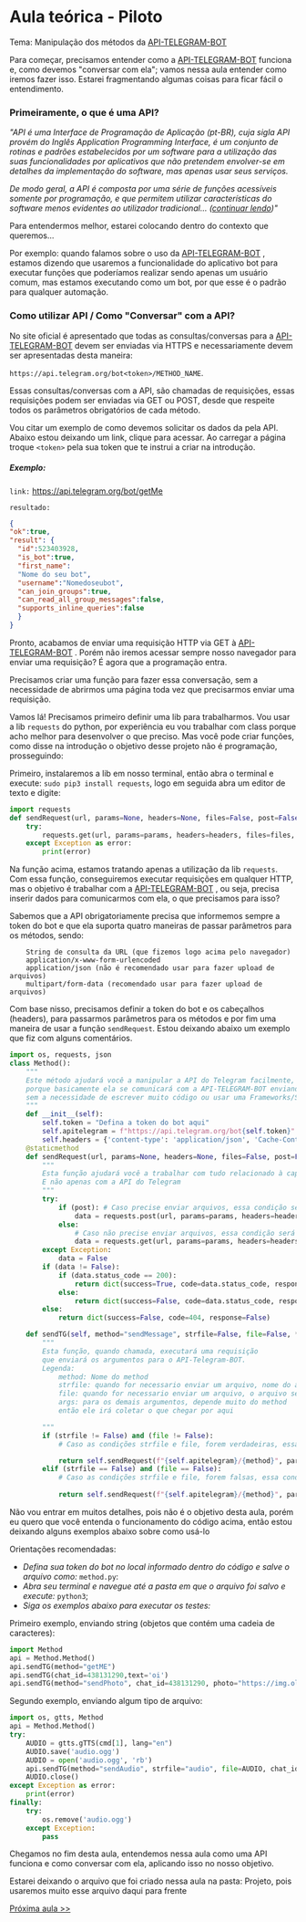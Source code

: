 # Aula teórica - Piloto

Tema: Manipulação dos métodos da [API-TELEGRAM-BOT](https://core.telegram.org/bots/api) 

Para começar, precisamos entender como a [API-TELEGRAM-BOT](https://core.telegram.org/bots/api)  funciona e, como devemos "conversar com ela"; vamos nessa aula entender como iremos fazer isso. Estarei fragmentando algumas coisas para ficar fácil o entendimento.

### Primeiramente, o que é uma API?

*"API é uma Interface de Programação de Aplicação (pt-BR), cuja sigla API provém do Inglês Application Programming Interface, é um conjunto de rotinas e padrões estabelecidos por um software para a utilização das suas funcionalidades por aplicativos que não pretendem envolver-se em detalhes da implementação do software, mas apenas usar seus serviços.*

*De modo geral, a API é composta por uma série de funções acessíveis somente por programação, e que permitem utilizar características do software menos evidentes ao utilizador tradicional... ([continuar lendo](https://pt.wikipedia.org/wiki/Interface_de_programa%C3%A7%C3%A3o_de_aplica%C3%A7%C3%B5es))"*

Para entendermos melhor, estarei colocando dentro do contexto que queremos...

Por exemplo: quando falamos sobre o uso da [API-TELEGRAM-BOT](https://core.telegram.org/bots/api) , estamos dizendo que usaremos a funcionalidade do aplicativo bot para executar funções que poderíamos realizar sendo apenas um usuário comum, mas estamos executando como um bot, por que esse é o padrão para qualquer automação.

### Como utilizar API / Como "Conversar" com a API?

No site oficial é apresentado que todas as consultas/conversas para a [API-TELEGRAM-BOT](https://core.telegram.org/bots/api)  devem ser enviadas via HTTPS e necessariamente devem ser apresentadas desta maneira:

`https://api.telegram.org/bot<token>/METHOD_NAME`. 

Essas consultas/conversas com a API, são chamadas de requisições, essas requisições podem ser enviadas via GET ou POST, desde que respeite todos os parâmetros obrigatórios de cada método.

Vou citar um exemplo de como devemos solicitar os dados da pela API. Abaixo estou deixando um link, clique para acessar. Ao carregar a página troque `<token>` pela sua token que te instrui a criar na introdução.

##### Exemplo:
`link:` [https://api.telegram.org/bot<token>/getMe](https://api.telegram.org/bot<token>/getMe)

`resultado:`
```json
{
"ok":true,
"result": {
  "id":523403928,
  "is_bot":true,
  "first_name":
  "Nome do seu bot",
  "username":"Nomedoseubot",
  "can_join_groups":true,
  "can_read_all_group_messages":false,
  "supports_inline_queries":false
  }
}
```

Pronto, acabamos de enviar uma requisição HTTP via GET à [API-TELEGRAM-BOT](https://core.telegram.org/bots/api) . Porém não iremos acessar sempre nosso navegador para enviar uma requisição? É agora que a programação entra.

Precisamos criar uma função para fazer essa conversação, sem a necessidade de abrirmos uma página toda vez que precisarmos enviar uma requisição.

Vamos lá! Precisamos primeiro definir uma lib para trabalharmos. Vou usar a lib `requests` do python, por experiência eu vou trabalhar com class porque acho melhor para desenvolver o que preciso. Mas você pode criar funções, como disse na introdução o objetivo desse projeto não é programação, prosseguindo:

Primeiro, instalaremos a lib em nosso terminal, então abra o terminal e execute: `sudo pip3 install requests`, logo em seguida abra um editor de texto e digite:

```python
import requests
def sendRequest(url, params=None, headers=None, files=False, post=False):
	try:
		requests.get(url, params=params, headers=headers, files=files, post=post)
	except Exception as error:
		print(error)
```

Na função acima, estamos tratando apenas a utilização da lib `requests`. Com essa função, conseguiremos executar requisições em qualquer HTTP, mas o objetivo é trabalhar com a [API-TELEGRAM-BOT](https://core.telegram.org/bots/api) , ou seja, precisa inserir dados para comunicarmos com ela, o que precisamos para isso?

Sabemos que a API obrigatoriamente precisa que informemos sempre a token do bot e que ela suporta quatro maneiras de passar parâmetros para os métodos, sendo:

```Plain Text
    String de consulta da URL (que fizemos logo acima pelo navegador)
    application/x-www-form-urlencoded
    application/json (não é recomendado usar para fazer upload de arquivos)
    multipart/form-data (recomendado usar para fazer upload de arquivos)
```

Com base nisso, precisamos definir a token do bot e os cabeçalhos (headers), para passarmos parâmetros para os métodos e por fim uma maneira de usar a função `sendRequest`. Estou deixando abaixo um exemplo que fiz com alguns comentários.

```python
import os, requests, json
class Method():
	"""
	Este método ajudará você a manipular a API do Telegram facilmente, 
	porque basicamente ela se comunicará com a API-TELEGRAM-BOT enviando os argumentos necessários
	sem a necessidade de escrever muito código ou usar uma Frameworks/SDK/Wrapper para o Telegram.
	"""
	def __init__(self):
		self.token = "Defina a token do bot aqui"
		self.apitelegram = f"https://api.telegram.org/bot{self.token}" # Definindo api-telegram-bot
		self.headers = {'content-type': 'application/json', 'Cache-Control': 'no-cache'} # Definindo headers
	@staticmethod
	def sendRequest(url, params=None, headers=None, files=False, post=False):
		"""
		Esta função ajudará você a trabalhar com tudo relacionado à captura de dados da Web
		E não apenas com a API do Telegram
		"""
		try:
			if (post): # Caso precise enviar arquivos, essa condição será usada.
				data = requests.post(url, params=params, headers=headers, files=files, post=post)
			else:
				# Caso não precise enviar arquivos, essa condição será usada.
				data = requests.get(url, params=params, headers=headers)
		except Exception:
			data = False
		if (data != False):
			if (data.status_code == 200): 
				return dict(success=True, code=data.status_code, response=data.json())
			else:
				return dict(success=False, code=data.status_code, response=data.json())
		else:
			return dict(success=False, code=404, response=False)

	def sendTG(self, method="sendMessage", strfile=False, file=False, **args):
		"""
		Esta função, quando chamada, executará uma requisição 
		que enviará os argumentos para o API-Telegram-BOT.
		Legenda:
			method: Nome do method
			strfile: quando for necessario enviar um arquivo, nome do arquivo será indexado aqui
			file: quando for necessario enviar um arquivo, o arquivo será indexado aqui
			args: para os demais argumentos, depende muito do method
			então ele irá coletar o que chegar por aqui

		"""
		if (strfile != False) and (file != False):
			# Caso as condições strfile e file, forem verdadeiras, essa condição será usada

			return self.sendRequest(f"{self.apitelegram}/{method}", params=locals()['args'], headers=self.headers, files=dict(strfile=file), post=True)
		elif (strfile == False) and (file == False):
			# Caso as condições strfile e file, forem falsas, essa condição será usada
			
			return self.sendRequest(f"{self.apitelegram}/{method}", params=locals()['args'], headers=self.headers)
```
Não vou entrar em muitos detalhes, pois não é o objetivo desta aula, porém eu quero que você entenda o funcionamento do código acima, então estou deixando alguns exemplos abaixo sobre como usá-lo

Orientações recomendadas:

- *Defina sua token do bot no local informado dentro do código e salve o arquivo como:* `method.py`:
- *Abra seu terminal e navegue até a pasta em que o arquivo foi salvo e execute:* `python3`;
- *Siga os exemplos abaixo para executar os testes:*


Primeiro exemplo, enviando string (objetos que contém uma cadeia de caracteres):

```python
import Method
api = Method.Method()
api.sendTG(method="getME")
api.sendTG(chat_id=438131290,text='oi')
api.sendTG(method="sendPhoto", chat_id=438131290, photo="https://img.olhardigital.com.br/uploads/acervo_imagens/2020/04/r4x3/20200423030657_660_495_-_python.jpg", caption='<b>ping</b>', parse_mode='HTML')
```

Segundo exemplo, enviando algum tipo de arquivo:

```python
import os, gtts, Method
api = Method.Method()
try:
	AUDIO = gtts.gTTS(cmd[1], lang="en")
	AUDIO.save('audio.ogg')
	AUDIO = open('audio.ogg', 'rb')
	api.sendTG(method="sendAudio", strfile="audio", file=AUDIO, chat_id=438131290)
	AUDIO.close()
except Exception as error:
	print(error)
finally:
	try:
		os.remove('audio.ogg')
	except Exception:
		pass
```

Chegamos no fim desta aula, entendemos nessa aula como uma API funciona e como conversar com ela, aplicando isso no nosso objetivo.

Estarei deixando o arquivo que foi criado nessa aula na pasta: Projeto, pois usaremos muito esse arquivo daqui para frente

[Próxima aula >>](https://github.com/VycktorStark/CriandoBOT/blob/master/Aulas/Comunica%C3%A7%C3%A3o.md)
